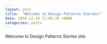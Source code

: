 ```yaml
---
layout: post
title:  "Welcome to Design Patterns Stories!"
date: 2016-12-30 21:06:26 +0800
categories: posts
---
```


Welcome to Design Patterns Stories site.


